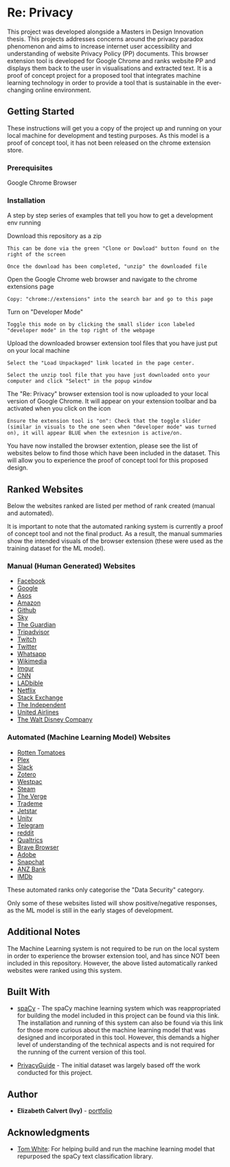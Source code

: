 # Re: Privacy

This project was developed alongside a Masters in Design Innovation thesis. This projects addresses concerns around the privacy paradox phenomenon and aims to increase internet user accessibility and understanding of website Privacy Policy (PP) documents. This browser extension tool is developed for Google Chrome and ranks website PP and displays them back to the user in visualisations and extracted text. It is a proof of concept project for a proposed tool that integrates machine learning technology in order to provide a tool that is sustainable in the ever-changing online environment. 

## Getting Started

These instructions will get you a copy of the project up and running on your local machine for development and testing purposes. As this model is a proof of concept tool, it has not been released on the chrome extension store. 

### Prerequisites

Google Chrome Browser

### Installation 

A step by step series of examples that tell you how to get a development env running

Download this repository as a zip

```
This can be done via the green "Clone or Dowload" button found on the right of the screen

Once the download has been completed, "unzip" the downloaded file
```

Open the Google Chrome web browser and navigate to the chrome extensions page

```
Copy: "chrome://extensions" into the search bar and go to this page
```

Turn on "Developer Mode"

```
Toggle this mode on by clicking the small slider icon labeled "developer mode" in the top right of the webpage
```

Upload the downloaded browser extension tool files that you have just put on your local machine

```
Select the "Load Unpackaged" link located in the page center. 

Select the unzip tool file that you have just downloaded onto your computer and click "Select" in the popup window
```

The "Re: Privacy" browser extension tool is now uploaded to your local version of Google Chrome. It will appear on your extension toolbar and ba activated when you click on the icon

```
Ensure the extension tool is "on": Check that the toggle slider (similar in visuals to the one seen when "developer mode" was turned on), it will appear BLUE when the extesnion is active/on. 
```

You have now installed the browser extention, please see the list of websites below to find those which have been included in the dataset. This will allow you to experience the proof of concept tool for this proposed design.

## Ranked Websites

Below the websites ranked are listed per method of rank created (manual and automated). 

It is important to note that the automated ranking system is currently a proof of concept tool and not the final product. As a result, the manual summaries show the intended visuals of the browser extension (these were used as the training dataset for the ML model).

### Manual (Human Generated) Websites

* [Facebook](https://www.facebook.com)
* [Google](https://www.google.com)
* [Asos](https://www.asos.com)
* [Amazon](https://www.amazon.com)
* [Github](https://www.github.com)
* [Sky](https://www.sky.co.nz)
* [The Guardian](https://www.theguardian.com)
* [Tripadvisor](https://www.tripadvisor.co.nz)
* [Twitch](https://www.twitch.tv)
* [Twitter](https://www.twitter.com)
* [Whatsapp](https://www.whatsapp.com)
* [Wikimedia](https://www.wikimedia.org)
* [Imgur](https://www.imgur.com)
* [CNN](https://edition.cnn.com)
* [LADbible](https://www.ladbible.com)
* [Netflix](https://www.netflix.com)
* [Stack Exchange](https://stackexchange.com)
* [The Independent](https://www.independent.co.uk)
* [United Airlines](https://www.united.com)
* [The Walt Disney Company](https://www.thewaltdisneycompany.com)

### Automated (Machine Learning Model) Websites

* [Rotten Tomatoes](https://www.rottentomatoes.com)
* [Plex](https://www.plex.tv)
* [Slack](https://slack.com)
* [Zotero](https://www.zotero.org)
* [Westpac](https://www.westpac.co.nz)
* [Steam](https://store.steampowered.com)
* [The Verge](https://www.theverge.com)
* [Trademe](https://www.trademe.co.nz)
* [Jetstar](https://www.jetstar.com)
* [Unity](https://unity3d.com)
* [Telegram](https://telegram.org)
* [reddit](https://www.reddit.com)
* [Qualtrics](https://www.qualtrics.com)
* [Brave Browser](https://brave.com)
* [Adobe](https://www.adobe.com)
* [Snapchat](https://www.snapchat.com)
* [ANZ Bank](https://www.anz.co.nz)
* [IMDb](https://www.imdb.com)

These automated ranks only categorise the "Data Security" category.

Only some of these websites listed will show positive/negative responses, as the ML model is still in the early stages of development. 

## Additional Notes

The Machine Learning system is not required to be run on the local system in order to experience the browser extension tool, and has since NOT been included in this repository. However, the above listed automatically ranked websites were ranked using this system. 

## Built With

* [spaCy](https://spacy.io/usage/training#textcat) - The spaCy machine learning system which was reappropriated for building the model included in this project can be found via this link. The installation and running of this system can also be found via this link for those more curious about the machine learning model that was designed and incorporated in this tool. However, this demands a higher level of understanding of the technical aspects and is not required for the running of the current version of this tool.

* [PrivacyGuide](https://github.com/InfiniteCoding/PrivacyGuide) - The initial dataset was largely based off the work conducted for this project. 

## Author

* **Elizabeth Calvert (Ivy)** - [portfolio](https://www.ivycalvert.me/portfolio) 

## Acknowledgments

* [Tom White](https://github.com/dribnet): For helping build and run the machine learning model that repurposed the spaCy text classification library.